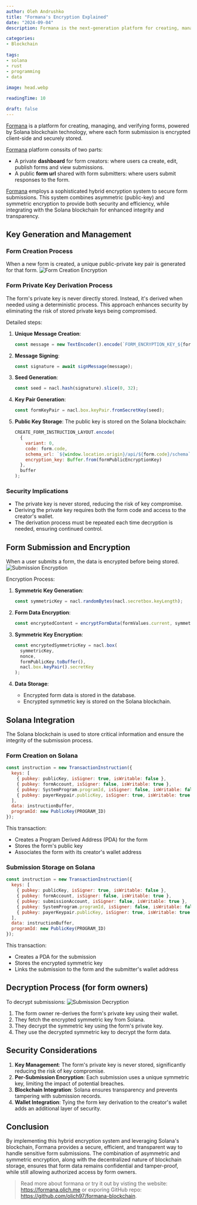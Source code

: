 ```yaml
---
author: Oleh Andrushko
title: "Formana's Encryption Explained"
date: "2024-09-04"
description: Formana is the next-generation platform for creating, managing, and verifying forms, powered by Solana blockchain technology. Let's explore its encryption process to securely store the data.

categories: 
- Blockchain
  
tags: 
- solana
- rust
- programming
- data
  
image: head.webp

readingTime: 10

draft: false
---
```


[Formana](https://formana.olich.me/) is a platform for creating, managing, and verifying forms, powered by Solana blockchain technology, where each form submission is encrypted client-side and securely stored. 

[Formana](https://formana.olich.me/) platform conssits of two parts: 
- A private **dashboard** for form creators: where users ca create, edit, publish forms and view submissions.
- A public **form url** shared with form submitters: where users submit responses to the form.

[Formana](https://formana.olich.me/) employs a sophisticated hybrid encryption system to secure form submissions. This system combines asymmetric (public-key) and symmetric encryption to provide both security and efficiency, while integrating with the Solana blockchain for enhanced integrity and transparency.

## Key Generation and Management

### Form Creation Process
When a new form is created, a unique public-private key pair is generated for that form.
![Form Creation Encryption](dgm1.png)

### Form Private Key Derivation Process
The form's private key is never directly stored. Instead, it's derived when needed using a deterministic process. This approach enhances security by eliminating the risk of stored private keys being compromised.

Detailed steps:

1. **Unique Message Creation**:
    
    ```jsx
    const message = new TextEncoder().encode(`FORM_ENCRYPTION_KEY_${form.code}`);
    
    ```
    
2. **Message Signing**:
    
    ```jsx
    const signature = await signMessage(message);
    
    ```
    
3. **Seed Generation**:
    
    ```jsx
    const seed = nacl.hash(signature).slice(0, 32);
    
    ```
    
4. **Key Pair Generation**:
    
    ```jsx
    const formKeyPair = nacl.box.keyPair.fromSecretKey(seed);
    
    ```
    
5. **Public Key Storage**:
The public key is stored on the Solana blockchain:
    
    ```jsx
    CREATE_FORM_INSTRUCTION_LAYOUT.encode(
      {
        variant: 0,
        code: form.code,
        schema_url: `${window.location.origin}/api/${form.code}/schema`,
        encryption_key: Buffer.from(formPublicEncryptionKey)
      },
      buffer
    );
    
    ```
    

### Security Implications

- The private key is never stored, reducing the risk of key compromise.
- Deriving the private key requires both the form code and access to the creator's wallet.
- The derivation process must be repeated each time decryption is needed, ensuring continued control.

## Form Submission and Encryption
When a user submits a form, the data is encrypted before being stored.
![Submission Encryption](dgm2.png)

Encryption Process:

1. **Symmetric Key Generation**:
    
    ```jsx
    const symmetricKey = nacl.randomBytes(nacl.secretbox.keyLength);
    
    ```
    
2. **Form Data Encryption**:
    
    ```jsx
    const encryptedContent = encryptFormData(formValues.current, symmetricKey);
    
    ```
    
3. **Symmetric Key Encryption**:
    
    ```jsx
    const encryptedSymmetricKey = nacl.box(
      symmetricKey,
      nonce,
      formPublicKey.toBuffer(),
      nacl.box.keyPair().secretKey
    );
    
    ```
    
4. **Data Storage**:
    - Encrypted form data is stored in the database.
    - Encrypted symmetric key is stored on the Solana blockchain.
  
## Solana Integration
The Solana blockchain is used to store critical information and ensure the integrity of the submission process.

### Form Creation on Solana

```jsx
const instruction = new TransactionInstruction({
  keys: [
    { pubkey: publicKey, isSigner: true, isWritable: false },
    { pubkey: formAccount, isSigner: false, isWritable: true },
    { pubkey: SystemProgram.programId, isSigner: false, isWritable: false },
    { pubkey: payerKeypair.publicKey, isSigner: true, isWritable: true }
  ],
  data: instructionBuffer,
  programId: new PublicKey(PROGRAM_ID)
});

```

This transaction:

- Creates a Program Derived Address (PDA) for the form
- Stores the form's public key
- Associates the form with its creator's wallet address

### Submission Storage on Solana

```jsx
const instruction = new TransactionInstruction({
  keys: [
    { pubkey: publicKey, isSigner: true, isWritable: false },
    { pubkey: formAccount, isSigner: false, isWritable: true },
    { pubkey: submissionAccount, isSigner: false, isWritable: true },
    { pubkey: SystemProgram.programId, isSigner: false, isWritable: false },
    { pubkey: payerKeypair.publicKey, isSigner: true, isWritable: true }
  ],
  data: instructionBuffer,
  programId: new PublicKey(PROGRAM_ID)
});

```

This transaction:

- Creates a PDA for the submission
- Stores the encrypted symmetric key
- Links the submission to the form and the submitter's wallet address

## Decryption Process (for form owners)
To decrypt submissions:
![Submission Decryption](dgm3.png)
1. The form owner re-derives the form's private key using their wallet.
2. They fetch the encrypted symmetric key from Solana.
3. They decrypt the symmetric key using the form's private key.
4. They use the decrypted symmetric key to decrypt the form data.

## Security Considerations

1. **Key Management**: The form's private key is never stored, significantly reducing the risk of key compromise.
2. **Per-Submission Encryption**: Each submission uses a unique symmetric key, limiting the impact of potential breaches.
3. **Blockchain Integration**: Solana ensures transparency and prevents tampering with submission records.
4. **Wallet Integration**: Tying the form key derivation to the creator's wallet adds an additional layer of security.

## Conclusion

By implementing this hybrid encryption system and leveraging Solana's blockchain, Formana provides a secure, efficient, and transparent way to handle sensitive form submissions. The combination of asymmetric and symmetric encryption, along with the decentralized nature of blockchain storage, ensures that form data remains confidential and tamper-proof, while still allowing authorized access by form owners.

> Read more about formana or try it out by visting the website: https://formana.olich.me or exporing GitHub repo: https://github.com/olich97/formana-blockchain.